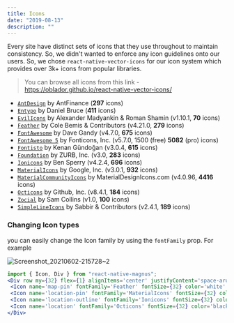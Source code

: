 ```yaml
---
title: Icons
date: "2019-08-13"
description: ""
---
```


Every site have distinct sets of icons that they use throughout to maintain consistency. So, we didn't wanted to enforce any icon guidelines onto our users. So, we chose `react-native-vector-icons` for our icon system which provides over 3k+ icons from popular libraries.

> You can browse all icons from this link - <a target="_blank" href="https://oblador.github.io/react-native-vector-icons/">https://oblador.github.io/react-native-vector-icons/</a>

- [`AntDesign`](https://ant.design/) by AntFinance (**297** icons)
- [`Entypo`](http://entypo.com) by Daniel Bruce (**411** icons)
- [`EvilIcons`](http://evil-icons.io) by Alexander Madyankin & Roman Shamin (v1.10.1, **70** icons)
- [`Feather`](http://feathericons.com) by Cole Bemis & Contributors (v4.21.0, **279** icons)
- [`FontAwesome`](http://fortawesome.github.io/Font-Awesome/icons/) by Dave Gandy (v4.7.0, **675** icons)
- [`FontAwesome 5`](https://fontawesome.com) by Fonticons, Inc. (v5.7.0, 1500 (free) **5082** (pro) icons)
- [`Fontisto`](https://github.com/kenangundogan/fontisto) by Kenan Gündoğan (v3.0.4, **615** icons)
- [`Foundation`](http://zurb.com/playground/foundation-icon-fonts-3) by ZURB, Inc. (v3.0, **283** icons)
- [`Ionicons`](https://ionicons.com/) by Ben Sperry (v4.2.4, **696** icons)
- [`MaterialIcons`](https://www.google.com/design/icons/) by Google, Inc. (v3.0.1, **932** icons)
- [`MaterialCommunityIcons`](https://materialdesignicons.com/) by MaterialDesignIcons.com (v4.0.96, **4416** icons)
- [`Octicons`](http://octicons.github.com) by Github, Inc. (v8.4.1, **184** icons)
- [`Zocial`](http://zocial.smcllns.com/) by Sam Collins (v1.0, **100** icons)
- [`SimpleLineIcons`](https://simplelineicons.github.io/) by Sabbir & Contributors (v2.4.1, **189** icons)

### Changing Icon types
you can easily change the Icon family by using the `fontFamily` prop. For example

![Screenshot_20210602-215728~2](https://user-images.githubusercontent.com/57273445/120553581-90923380-c3f0-11eb-85ff-202a5d10771a.png)

```jsx
import { Icon, Div } from "react-native-magnus";
<Div row my={32} flex={1} alignItems='center' justifyContent='space-around'>
 <Icon name='map-pin' fontFamily='Feather' fontSize={32} color='white' bg='blue500' h={60} w={60} rounded='md' />
 <Icon name='location-pin' fontFamily='MaterialIcons' fontSize={32} color='black' bg='yellow500' h={60} w={60} rounded='md' />
 <Icon name='location-outline' fontFamily='Ionicons' fontSize={32} color='white' bg='blue500' h={60} w={60} rounded='md' />
 <Icon name='location' fontFamily='Octicons' fontSize={32} color='black' bg='red500' h={60} w={60} rounded='md' />
</Div>
```
